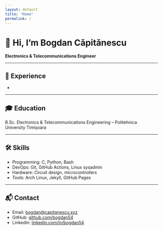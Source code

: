 ```yaml
---
layout: default
title: "Home"
permalink: /
---
```


# 👋 Hi, I’m Bogdan Căpitănescu

**Electronics & Telecommunications Engineer** 

---

## 💼 Experience
-

---

## 🎓 Education
B.Sc. Electronics & Telecommunications Engineering – Politehnica University Timișoara 

---

## 🛠 Skills
- Programming: C, Python, Bash
- DevOps: Git, GitHub Actions, Linux sysadmin
- Hardware: Circuit design, microcontrollers
- Tools: Arch Linux, Jekyll, GitHub Pages

---

## 📬 Contact
- Email: [bogdan@capitanescu.xyz](mailto:bogdan@capitanescu.xyz)
- GitHub: [github.com/bogdan54](https://github.com/bogdan54)
- LinkedIn: [linkedin.com/in/bogdan54](https://linkedin.com/in/bogdan54)
